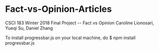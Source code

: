 # Fact-vs-Opinion-Articles

CSCI 183 Winter 2018
Final Project -- Fact vs Opinion
Caroline Lionosari, Yueqi Su, Daniel Zhang

To install progressbar.js on your local machine, do $ npm install progressbar.js
